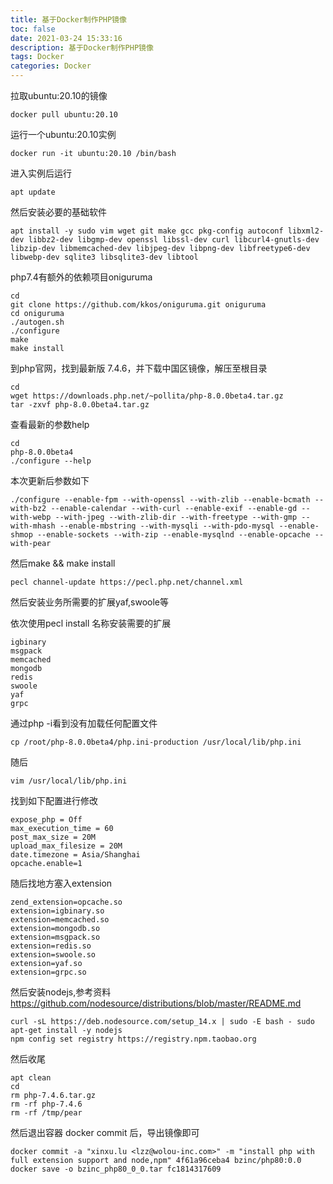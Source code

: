 ```yaml
---
title: 基于Docker制作PHP镜像
toc: false
date: 2021-03-24 15:33:16
description: 基于Docker制作PHP镜像
tags: Docker
categories: Docker
---
```


拉取ubuntu:20.10的镜像

```
docker pull ubuntu:20.10
```

运行一个ubuntu:20.10实例

```
docker run -it ubuntu:20.10 /bin/bash
```

进入实例后运行

```
apt update
```

然后安装必要的基础软件

```
apt install -y sudo vim wget git make gcc pkg-config autoconf libxml2-dev libbz2-dev libgmp-dev openssl libssl-dev curl libcurl4-gnutls-dev libzip-dev libmemcached-dev libjpeg-dev libpng-dev libfreetype6-dev libwebp-dev sqlite3 libsqlite3-dev libtool
```

php7.4有额外的依赖项目oniguruma

```
cd
git clone https://github.com/kkos/oniguruma.git oniguruma
cd oniguruma
./autogen.sh
./configure
make
make install 
```

到php官网，找到最新版 7.4.6，并下载中国区镜像，解压至根目录

```
cd
wget https://downloads.php.net/~pollita/php-8.0.0beta4.tar.gz
tar -zxvf php-8.0.0beta4.tar.gz
```

查看最新的参数help

```
cd
php-8.0.0beta4
./configure --help
```

本次更新后参数如下

```
./configure --enable-fpm --with-openssl --with-zlib --enable-bcmath --with-bz2 --enable-calendar --with-curl --enable-exif --enable-gd --with-webp --with-jpeg --with-zlib-dir --with-freetype --with-gmp --with-mhash --enable-mbstring --with-mysqli --with-pdo-mysql --enable-shmop --enable-sockets --with-zip --enable-mysqlnd --enable-opcache --with-pear
```

然后make && make install

```
pecl channel-update https://pecl.php.net/channel.xml
```

然后安装业务所需要的扩展yaf,swoole等

依次使用pecl install 名称安装需要的扩展

```
igbinary
msgpack
memcached
mongodb
redis
swoole
yaf
grpc
```

通过php -i看到没有加载任何配置文件

```
cp /root/php-8.0.0beta4/php.ini-production /usr/local/lib/php.ini
```

随后

```
vim /usr/local/lib/php.ini
```

找到如下配置进行修改

```
expose_php = Off
max_execution_time = 60
post_max_size = 20M
upload_max_filesize = 20M
date.timezone = Asia/Shanghai
opcache.enable=1 
```

随后找地方塞入extension

```
zend_extension=opcache.so
extension=igbinary.so
extension=memcached.so
extension=mongodb.so
extension=msgpack.so
extension=redis.so
extension=swoole.so
extension=yaf.so
extension=grpc.so 
```

然后安装nodejs,参考资料 https://github.com/nodesource/distributions/blob/master/README.md

```
curl -sL https://deb.nodesource.com/setup_14.x | sudo -E bash - sudo apt-get install -y nodejs
npm config set registry https://registry.npm.taobao.org 
```

然后收尾

```
apt clean
cd
rm php-7.4.6.tar.gz
rm -rf php-7.4.6
rm -rf /tmp/pear 
```

然后退出容器 docker commit 后，导出镜像即可

```
docker commit -a "xinxu.lu <lzz@wolou-inc.com>" -m "install php with full extension support and node,npm" 4f61a96ceba4 bzinc/php80:0.0
docker save -o bzinc_php80_0_0.tar fc1814317609
```

